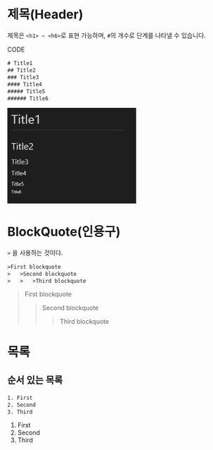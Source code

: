 # 제목(Header)
제목은 `<h1> ~ <h6>`로 표현 가능하며, `#`의 개수로 단계를 나타낼 수 있습니다. 

CODE
```
# Title1
## Title2
### Title3
#### Title4
##### Title5
###### Title6
```
![title](markdownimg/title.PNG)

# BlockQuote(인용구)
`>` 을 사용하는 것이다.
```
>First blockquote
>   >Second blockquote
>   >   >Third blockquote
```
>First blockquote
>   >Second blockquote
>   >   >Third blockquote

# 목록
## 순서 있는 목록
```
1. First
2. Second
3. Third
```
1. First
2. Second
3. Third
